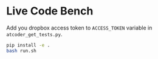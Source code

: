 # Live Code Bench

Add you dropbox access token to `ACCESS_TOKEN` variable in `atcoder_get_tests.py`.

```bash
pip install -e .
bash run.sh
```